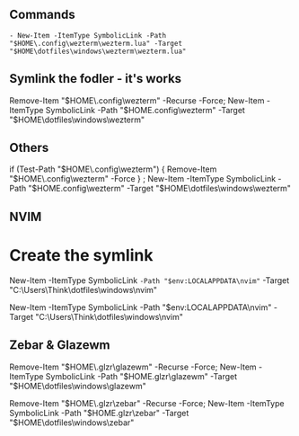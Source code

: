 
## Commands
    - New-Item -ItemType SymbolicLink -Path "$HOME\.config\wezterm\wezterm.lua" -Target "$HOME\dotfiles\windows\wezterm\wezterm.lua"



## Symlink the fodler - it's works

Remove-Item "$HOME\.config\wezterm" -Recurse -Force; New-Item -ItemType SymbolicLink -Path "$HOME\.config\wezterm" -Target "$HOME\dotfiles\windows\wezterm"



## Others
if (Test-Path "$HOME\.config\wezterm") { Remove-Item "$HOME\.config\wezterm" -Force } ; New-Item -ItemType SymbolicLink -Path "$HOME\.config\wezterm" -Target "$HOME\dotfiles\windows\wezterm"



## NVIM
# Create the symlink
New-Item -ItemType SymbolicLink `
         -Path "$env:LOCALAPPDATA\nvim" `
         -Target "C:\Users\Think\dotfiles\windows\nvim"


New-Item -ItemType SymbolicLink -Path "$env:LOCALAPPDATA\nvim" -Target "C:\Users\Think\dotfiles\windows\nvim"         


## Zebar & Glazewm

Remove-Item "$HOME\.glzr\glazewm" -Recurse -Force; New-Item -ItemType SymbolicLink -Path "$HOME\.glzr\glazewm" -Target "$HOME\dotfiles\windows\glazewm"

Remove-Item "$HOME\.glzr\zebar" -Recurse -Force; New-Item -ItemType SymbolicLink -Path "$HOME\.glzr\zebar" -Target "$HOME\dotfiles\windows\zebar"
